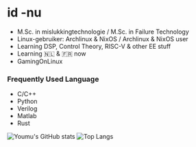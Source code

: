 # id -nu

* M.Sc. in mislukkingtechnologie / M.Sc. in Failure Technology
* Linux-gebruiker: Archlinux & NixOS / Archlinux & NixOS user
* Learning DSP, Control Theory, RISC-V & other EE stuff
* Learning 🇳🇱 & 🇫🇷 now
* GamingOnLinux

### Frequently Used Language
* C/C++
* Python
* Verilog
* Matlab
* Rust

![Youmu's GitHub stats](https://github-readme-stats.vercel.app/api?username=konnpaku-youmu&show_icons=true&theme=dracula)
![Top Langs](https://github-readme-stats.vercel.app/api/top-langs/?username=konnpaku-youmu&layout=compact&show_icons=true&theme=dracula)

<!--
**konnpaku-youmu/konnpaku-youmu** is a ✨ _special_ ✨ repository because its `README.md` (this file) appears on your GitHub profile.

Here are some ideas to get you started:

- 🔭 I’m currently working on ...
- 🌱 I’m currently learning ...
- 👯 I’m looking to collaborate on ...
- 🤔 I’m looking for help with ...
- 💬 Ask me about ...
- 📫 How to reach me: ...
- 😄 Pronouns: ...
- ⚡ Fun fact: ...
-->
